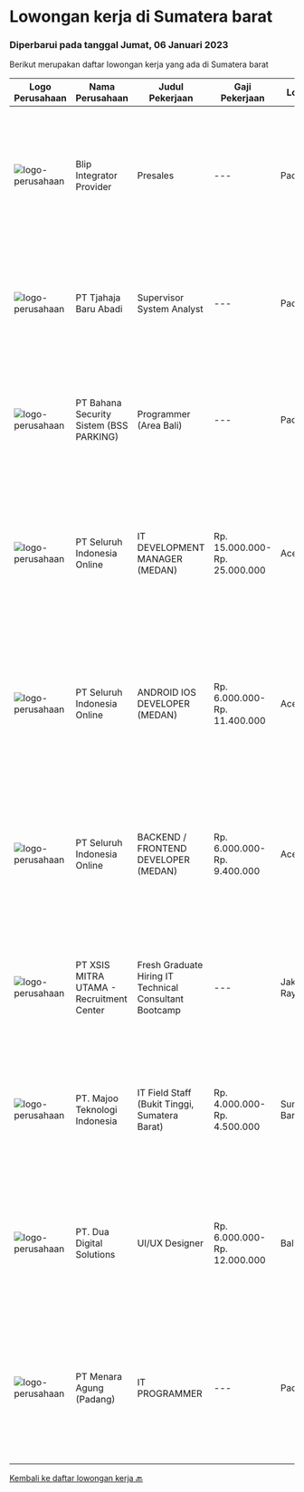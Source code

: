 
  # Lowongan kerja di Sumatera barat

  ### Diperbarui pada tanggal Jumat, 06 Januari 2023

  Berikut merupakan daftar lowongan kerja yang ada di Sumatera barat

  |Logo Perusahaan | Nama Perusahaan | Judul Pekerjaan | Gaji Pekerjaan | Lokasi | Deskripsi | Tanggal diunggah | Pranala |
  | -------------- | --------------- | --------------- | --------- | --------- | -------------- | ------- | ----------- |
  |![logo-perusahaan](https://i.ibb.co/sqvTCh9/112815900-stock-vector-no-image-available-icon-flat-vector.webp)|Blip Integrator Provider|Presales|---|Padang|Pendidikan minimal D3 Jaringan Informatika Berpengalaman dibidang Industri IT atau  ISP (Internet Service Provider) minimal 1 tahun Menguasai Mikrotik...|Kamis, 05 Januari 2023|https://www.jobstreet.co.id/id/job/presales-1034283829?token=0~79d38501-c8eb-4090-8e53-459066326d55&sectionRank=1&jobId=jobstreet-id-job-1034283829|
|![logo-perusahaan](https://i.ibb.co/sqvTCh9/112815900-stock-vector-no-image-available-icon-flat-vector.webp)|PT Tjahaja Baru Abadi|Supervisor System Analyst|---|Padang|Job Descriptions: Provide strategic leadership to drive the design, realization and operationalization of business process and data structure design...|Rabu, 04 Januari 2023|https://www.jobstreet.co.id/id/job/supervisor-system-analyst-4156723?token=0~79d38501-c8eb-4090-8e53-459066326d55&sectionRank=2&jobId=jobstreet-id-job-4156723|
|![logo-perusahaan](https://i.ibb.co/sqvTCh9/112815900-stock-vector-no-image-available-icon-flat-vector.webp)|PT Bahana Security Sistem (BSS PARKING)|Programmer (Area Bali)|---|Padang|Kualifikasi:  • Pria/Wanita Usia Maks 30 Tahun• Komunikatif, dapat bekerja dalam Team &amp; Individu• Pendidikan minimal D3 (Jurusan Teknik...|Kamis, 05 Januari 2023|https://www.jobstreet.co.id/id/job/programmer-area-bali-1034267415?token=0~79d38501-c8eb-4090-8e53-459066326d55&sectionRank=3&jobId=jobstreet-id-job-1034267415|
|![logo-perusahaan](https://image-service-cdn.seek.com.au/c768f0670f8f8212da7de609b6af9d0b2e5134cc/ee4dce1061f3f616224767ad58cb2fc751b8d2dc)|PT Seluruh Indonesia Online|IT DEVELOPMENT MANAGER (MEDAN)|Rp. 15.000.000-Rp. 25.000.000|Aceh|Memiliki pengalaman leadership sebagai Manager sebelumnya.Back End Engineer1. Memiliki pengalaman dalam membangun RESTful APIs2. Menguasai bahasa...|Sabtu, 31 Desember 2022|https://www.jobstreet.co.id/id/job/it-development-manager-medan-4146572?token=0~79d38501-c8eb-4090-8e53-459066326d55&sectionRank=4&jobId=jobstreet-id-job-4146572|
|![logo-perusahaan](https://image-service-cdn.seek.com.au/c768f0670f8f8212da7de609b6af9d0b2e5134cc/ee4dce1061f3f616224767ad58cb2fc751b8d2dc)|PT Seluruh Indonesia Online|ANDROID IOS DEVELOPER (MEDAN)|Rp. 6.000.000-Rp. 11.400.000|Aceh|Semua programmer boleh melamar termasuk junior dan seniorAndroid IOS developer yang berpengalaman di butuhkan untuk di MedanBack End Engineer / front...|Minggu, 01 Januari 2023|https://www.jobstreet.co.id/id/job/android-ios-developer-medan-4163183?token=0~79d38501-c8eb-4090-8e53-459066326d55&sectionRank=5&jobId=jobstreet-id-job-4163183|
|![logo-perusahaan](https://image-service-cdn.seek.com.au/c768f0670f8f8212da7de609b6af9d0b2e5134cc/ee4dce1061f3f616224767ad58cb2fc751b8d2dc)|PT Seluruh Indonesia Online|BACKEND / FRONTEND DEVELOPER (MEDAN)|Rp. 6.000.000-Rp. 9.400.000|Aceh|Memiliki pengalaman leadership sebagai Manager sebelumnya.Back End Engineer1. Memiliki pengalaman dalam membangun RESTful APIs2. Menguasai bahasa...|Minggu, 25 Desember 2022|https://www.jobstreet.co.id/id/job/backend-frontend-developer-medan-4139192?token=0~79d38501-c8eb-4090-8e53-459066326d55&sectionRank=6&jobId=jobstreet-id-job-4139192|
|![logo-perusahaan](https://image-service-cdn.seek.com.au/000a5b18c118c79ba2af2625d922fca29ab31cc9/ee4dce1061f3f616224767ad58cb2fc751b8d2dc)|PT XSIS MITRA UTAMA - Recruitment Center|Fresh Graduate Hiring IT Technical Consultant Bootcamp|---|Jakarta Raya|What we offer you: Integrated Training Full Stack specialist in Java/.Net/Quality Assurance Soft Skills Training. Real &amp; varied experiences (IT...|Jumat, 23 Desember 2022|https://www.jobstreet.co.id/id/job/fresh-graduate-hiring-it-technical-consultant-bootcamp-4155431?token=0~79d38501-c8eb-4090-8e53-459066326d55&sectionRank=7&jobId=jobstreet-id-job-4155431|
|![logo-perusahaan](https://image-service-cdn.seek.com.au/189bf52fde82636e38ad72262805fd31d41717ee/ee4dce1061f3f616224767ad58cb2fc751b8d2dc)|PT. Majoo Teknologi Indonesia|IT Field Staff (Bukit Tinggi, Sumatera Barat)|Rp. 4.000.000-Rp. 4.500.000|Sumatera Barat|Kualifikasi Minimal: D3/S1 Teknologi Informasi atau Sistem Informasi Pengalaman 1 tahun bekerja sebagai teknisi lapangan di bidang teknologi informasi...|Rabu, 21 Desember 2022|https://www.jobstreet.co.id/id/job/it-field-staff-bukit-tinggi-sumatera-barat-4152847?token=0~79d38501-c8eb-4090-8e53-459066326d55&sectionRank=8&jobId=jobstreet-id-job-4152847|
|![logo-perusahaan](https://image-service-cdn.seek.com.au/88b73afb9dce87178b763e985c68ae57d7794b34/ee4dce1061f3f616224767ad58cb2fc751b8d2dc)|PT. Dua Digital Solutions|UI/UX Designer|Rp. 6.000.000-Rp. 12.000.000|Bali|Are you a UI/UX designer with experience designing websites and apps?Do you like to work remotely? We’re seeking skilled independent designers to join...|Kamis, 22 Desember 2022|https://www.jobstreet.co.id/id/job/ui-ux-designer-4153197?token=0~79d38501-c8eb-4090-8e53-459066326d55&sectionRank=9&jobId=jobstreet-id-job-4153197|
|![logo-perusahaan](https://i.ibb.co/sqvTCh9/112815900-stock-vector-no-image-available-icon-flat-vector.webp)|PT Menara Agung (Padang)|IT PROGRAMMER|---|Padang|Kualifikasi Pekerjaan Pendidikan minimal D3 Memiliki pengalaman minimla 1 Tahun Maksimal Usia 30 Tahun Diutamakan memahami OS Linux Server Menguasai...|Senin, 19 Desember 2022|https://www.jobstreet.co.id/id/job/it-programmer-4148878?token=0~79d38501-c8eb-4090-8e53-459066326d55&sectionRank=10&jobId=jobstreet-id-job-4148878|


  [Kembali ke daftar lowongan kerja 🔙](../README.md#daftar-lowongan-kerja)
  